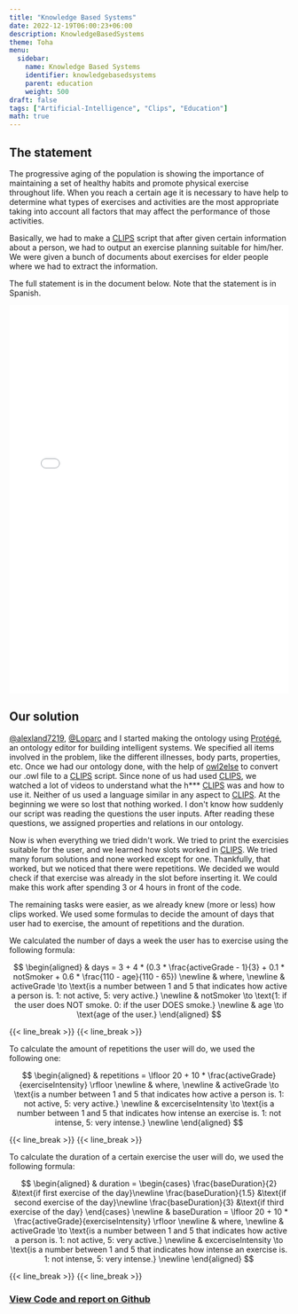 ```yaml
---
title: "Knowledge Based Systems"
date: 2022-12-19T06:00:23+06:00
description: KnowledgeBasedSystems
theme: Toha
menu:
  sidebar:
    name: Knowledge Based Systems
    identifier: knowledgebasedsystems
    parent: education
    weight: 500
draft: false
tags: ["Artificial-Intelligence", "Clips", "Education"]
math: true
---
```


## The statement
The progressive aging of the population is showing the importance of maintaining a set of healthy habits and promote physical exercise throughout life. When you reach a certain age it is necessary to have help to determine what types of exercises and activities are the most appropriate taking into account all factors that may affect the performance of those activities.

Basically, we had to make a [CLIPS](https://clipsrules.net/) script that after given certain information about a person, we had to output an exercise planning suitable for him/her. We were given a bunch of documents about exercises for elder people where we had to extract the information. 

The full statement is in the document below. Note that the statement is in Spanish.

<embed src="PracticaSBC.pdf" width="100%" height="700" type="application/pdf">

## Our solution
[@alexland7219](https://github.com/alexland7219), [@Loparc](https://github.com/Loparc) and I started making the ontology using [Protégé](https://protege.stanford.edu/), an ontology editor for building intelligent systems. We specified all items involved in the problem, like the different illnesses, body parts, properties, etc. Once we had our ontology done, with the help of [owl2else](https://pypi.org/project/owl2else/) to convert our .owl file to a [CLIPS](https://clipsrules.net/) script. Since none of us had used [CLIPS](https://clipsrules.net/), we watched a lot of videos to understand what the h*** [CLIPS](https://clipsrules.net/) was and how to use it. Neither of us used a language similar in any aspect to [CLIPS](https://clipsrules.net/). At the beginning we were so lost that nothing worked. I don't know how suddenly our script was reading the questions the user inputs. After reading these questions, we assigned properties and relations in our ontology.

Now is when everything we tried didn't work. We tried to print the exercisies suitable for the user, and we learned how slots worked in [CLIPS](https://clipsrules.net/). We tried many forum solutions and none worked except for one. Thankfully, that worked, but we noticed that there were repetitions. We decided we would check if that exercise was already in the slot before inserting it. We could make this work after spending 3 or 4 hours in front of the code. 

The remaining tasks were easier, as we already knew (more or less) how clips worked. We used some formulas to decide the amount of days that user had to exercise, the amount of repetitions and the duration.

We calculated the number of days a week the user has to exercise using the following formula:

$$
\begin{aligned}
& days = 3 + 4 * (0.3 * \frac{activeGrade - 1}{3} + 0.1 * notSmoker + 0.6 * \frac{110 - age}{110 - 65}) \newline
& where, \newline
& activeGrade \to \text{is a number between 1 and 5 that indicates how active a person is. 1: not active, 5: very active.} \newline
& notSmoker \to \text{1: if the user does NOT smoke. 0: if the user DOES smoke.} \newline
& age \to \text{age of the user.}
\end{aligned}
$$

{{< line_break >}}
{{< line_break >}}

To calculate the amount of repetitions the user will do, we used the following one:

$$
\begin{aligned}
& repetitions = \lfloor 20 + 10 * \frac{activeGrade}{exerciseIntensity} \rfloor \newline
& where, \newline
& activeGrade \to \text{is a number between 1 and 5 that indicates how active a person is. 1: not active, 5: very active.} \newline
& excerciseIntensity \to \text{is a number between 1 and 5 that indicates how intense an exercise is. 1: not intense, 5: very intense.} \newline
\end{aligned}
$$

{{< line_break >}}
{{< line_break >}}

To calculate the duration of a certain exercise the user will do, we used the following formula:

$$
\begin{aligned}
& duration = 
 \begin{cases}
 \frac{baseDuration}{2} &\text{if first exercise of the day}\newline
  \frac{baseDuration}{1.5} &\text{if second exercise of the day}\newline
   \frac{baseDuration}{3} &\text{if third exercise of the day}
 \end{cases} \newline
 & baseDuration = \lfloor 20 + 10 * \frac{activeGrade}{exerciseIntensity} \rfloor \newline
 & where, \newline
& activeGrade \to \text{is a number between 1 and 5 that indicates how active a person is. 1: not active, 5: very active.} \newline
& excerciseIntensity \to \text{is a number between 1 and 5 that indicates how intense an exercise is. 1: not intense, 5: very intense.} \newline
\end{aligned}
$$

{{< line_break >}}
{{< line_break >}}

### [View Code and report on <i class="fab fa-github"></i>Github](https://github.com/BernatBC/KnowledgeBasedSystems) 

